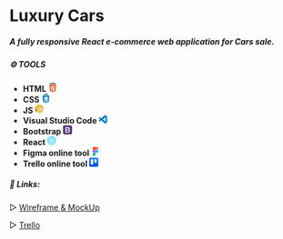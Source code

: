 # Luxury Cars

##### A fully responsive React e-commerce web application for Cars sale.

##### **⚙️ TOOLS**

- **HTML ![](./carzone-app/src/Images/html-5.png)**
- **CSS ![](./carzone-app/src/Images/css.png)**
- **JS ![](./carzone-app/src/Images/javascript.png)**
- **Visual Studio Code ![](./carzone-app/src/Images/vs.png)**
- **Bootstrap ![](./carzone-app/src/Images/bootstrap.png)**
- **React ![](./carzone-app/src/Images/react.png)**
- **Figma online tool ![](./carzone-app/src/Images/figma2.png)**
- **Trello online tool ![](./carzone-app/src/Images/trello.png)**

##### **📎 Links:**

▷ [Wireframe & MockUp](https://www.figma.com/file/Hg5DjQexWoIT5AKUhuWM2v/E-Commerce-Cars?type=design&node-id=0%3A1&t=q6hN3BKb2YUR2EcL-1)

▷ [Trello](https://trello.com/b/UajPSgRm/e-commerce)
